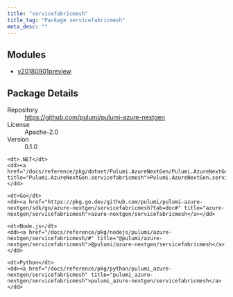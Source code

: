 ```yaml
---
title: "servicefabricmesh"
title_tag: "Package servicefabricmesh"
meta_desc: ""
---
```


<!-- WARNING: this file was generated by Pulumi Docs Generator. -->
<!-- Do not edit by hand unless you're certain you know what you are doing! -->



<h2 id="modules">Modules</h2>
<ul class="api">
    <li><a href="v20180901preview/" title="v20180901preview"><span class="symbol module"></span>v20180901preview</a></li>
</ul>

<h2 id="package-details">Package Details</h2>
<dl class="package-details">
	<dt>Repository</dt>
	<dd><a href="https://github.com/pulumi/pulumi-azure-nextgen">https://github.com/pulumi/pulumi-azure-nextgen</a></dd>
	<dt>License</dt>
	<dd>Apache-2.0</dd>
	<dt>Version</dt>
	<dd>0.1.0</dd>
</dl>



<dl class="tabular">

    <dt>.NET</dt>
    <dd><a href="/docs/reference/pkg/dotnet/Pulumi.AzureNextGen/Pulumi.AzureNextGen.servicefabricmesh.html" title="Pulumi.AzureNextGen.servicefabricmesh">Pulumi.AzureNextGen.servicefabricmesh</a></dd>

    <dt>Go</dt>
    <dd><a href="https://pkg.go.dev/github.com/pulumi/pulumi-azure-nextgen/sdk/go/azure-nextgen/servicefabricmesh?tab=doc#" title="azure-nextgen/servicefabricmesh">azure-nextgen/servicefabricmesh</a></dd>

    <dt>Node.js</dt>
    <dd><a href="/docs/reference/pkg/nodejs/pulumi/azure-nextgen/servicefabricmesh/#" title="@pulumi/azure-nextgen/servicefabricmesh">@pulumi/azure-nextgen/servicefabricmesh</a></dd>

    <dt>Python</dt>
    <dd><a href="/docs/reference/pkg/python/pulumi_azure-nextgen/servicefabricmesh" title="pulumi_azure-nextgen/servicefabricmesh">pulumi_azure-nextgen/servicefabricmesh</a></dd>

</dl>

